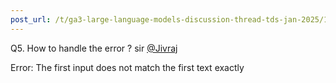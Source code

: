 ```yaml
---
post_url: /t/ga3-large-language-models-discussion-thread-tds-jan-2025/163247/18
---
```

Q5. How to handle the error ? sir [@Jivraj](/u/jivraj)

Error: The first input does not match the first text exactly